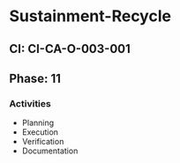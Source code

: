 # Sustainment-Recycle

## CI: CI-CA-O-003-001
## Phase: 11

### Activities
- Planning
- Execution
- Verification
- Documentation
